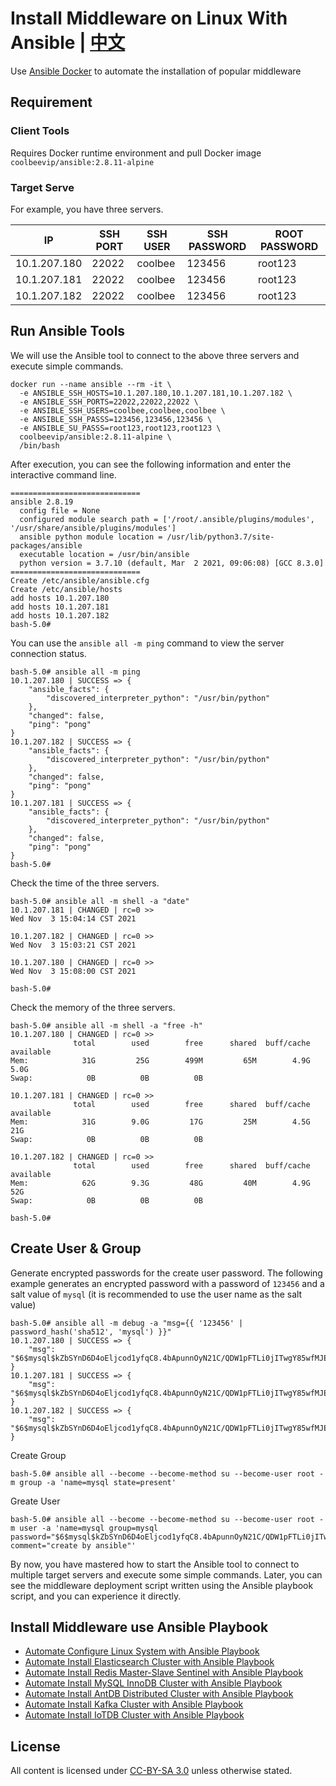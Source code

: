 # Install Middleware on Linux With Ansible | [中文](README_ZH.md)

Use [Ansible Docker](https://hub.docker.com/repository/docker/coolbeevip/ansible) to automate the installation of popular middleware

## Requirement

### Client Tools

Requires Docker runtime environment and pull Docker image `coolbeevip/ansible:2.8.11-alpine`

### Target Serve

For example, you have three servers.

| IP | SSH PORT | SSH USER | SSH PASSWORD | ROOT PASSWORD |
| ---- | ---- | ---- | ---- | ---- |
| 10.1.207.180 | 22022 | coolbee | 123456 | root123 |
| 10.1.207.181 | 22022 | coolbee | 123456 | root123 |
| 10.1.207.182 | 22022 | coolbee | 123456 | root123 |

## Run Ansible Tools

We will use the Ansible tool to connect to the above three servers and execute simple commands.

```shell
docker run --name ansible --rm -it \
  -e ANSIBLE_SSH_HOSTS=10.1.207.180,10.1.207.181,10.1.207.182 \
  -e ANSIBLE_SSH_PORTS=22022,22022,22022 \
  -e ANSIBLE_SSH_USERS=coolbee,coolbee,coolbee \
  -e ANSIBLE_SSH_PASSS=123456,123456,123456 \
  -e ANSIBLE_SU_PASSS=root123,root123,root123 \
  coolbeevip/ansible:2.8.11-alpine \
  /bin/bash
```

After execution, you can see the following information and enter the interactive command line.

```shell
=============================
ansible 2.8.19
  config file = None
  configured module search path = ['/root/.ansible/plugins/modules', '/usr/share/ansible/plugins/modules']
  ansible python module location = /usr/lib/python3.7/site-packages/ansible
  executable location = /usr/bin/ansible
  python version = 3.7.10 (default, Mar  2 2021, 09:06:08) [GCC 8.3.0]
=============================
Create /etc/ansible/ansible.cfg
Create /etc/ansible/hosts
add hosts 10.1.207.180
add hosts 10.1.207.181
add hosts 10.1.207.182
bash-5.0#
```

You can use the `ansible all -m ping` command to view the server connection status.

```shell
bash-5.0# ansible all -m ping
10.1.207.180 | SUCCESS => {
    "ansible_facts": {
        "discovered_interpreter_python": "/usr/bin/python"
    },
    "changed": false,
    "ping": "pong"
}
10.1.207.182 | SUCCESS => {
    "ansible_facts": {
        "discovered_interpreter_python": "/usr/bin/python"
    },
    "changed": false,
    "ping": "pong"
}
10.1.207.181 | SUCCESS => {
    "ansible_facts": {
        "discovered_interpreter_python": "/usr/bin/python"
    },
    "changed": false,
    "ping": "pong"
}
bash-5.0#
```

Check the time of the three servers.

```shell
bash-5.0# ansible all -m shell -a "date"
10.1.207.181 | CHANGED | rc=0 >>
Wed Nov  3 15:04:14 CST 2021

10.1.207.182 | CHANGED | rc=0 >>
Wed Nov  3 15:03:21 CST 2021

10.1.207.180 | CHANGED | rc=0 >>
Wed Nov  3 15:08:00 CST 2021

bash-5.0#
```

Check the memory of the three servers.

```shell
bash-5.0# ansible all -m shell -a "free -h"
10.1.207.180 | CHANGED | rc=0 >>
              total        used        free      shared  buff/cache   available
Mem:            31G         25G        499M         65M        4.9G        5.0G
Swap:            0B          0B          0B

10.1.207.181 | CHANGED | rc=0 >>
              total        used        free      shared  buff/cache   available
Mem:            31G        9.0G         17G         25M        4.5G         21G
Swap:            0B          0B          0B

10.1.207.182 | CHANGED | rc=0 >>
              total        used        free      shared  buff/cache   available
Mem:            62G        9.3G         48G         40M        4.9G         52G
Swap:            0B          0B          0B

bash-5.0#
```

## Create User & Group

Generate encrypted passwords for the create user password. The following example generates an encrypted password with a password of `123456` and a salt value of `mysql` (it is recommended to use the user name as the salt value)

```shell
bash-5.0# ansible all -m debug -a "msg={{ '123456' | password_hash('sha512', 'mysql') }}"
10.1.207.180 | SUCCESS => {
    "msg": "$6$mysql$kZbSYnD6D4oEljcod1yfqC8.4bApunnOyN21C/QDW1pFTLi0jITwgY85wfMJEg8T9UgalpNCj3ODTkUgmRDqw."
}
10.1.207.181 | SUCCESS => {
    "msg": "$6$mysql$kZbSYnD6D4oEljcod1yfqC8.4bApunnOyN21C/QDW1pFTLi0jITwgY85wfMJEg8T9UgalpNCj3ODTkUgmRDqw."
}
10.1.207.182 | SUCCESS => {
    "msg": "$6$mysql$kZbSYnD6D4oEljcod1yfqC8.4bApunnOyN21C/QDW1pFTLi0jITwgY85wfMJEg8T9UgalpNCj3ODTkUgmRDqw."
}
```

Create Group

```shell
bash-5.0# ansible all --become --become-method su --become-user root -m group -a 'name=mysql state=present'
```

Greate User

```shell
bash-5.0# ansible all --become --become-method su --become-user root -m user -a 'name=mysql group=mysql password="$6$mysql$kZbSYnD6D4oEljcod1yfqC8.4bApunnOyN21C/QDW1pFTLi0jITwgY85wfMJEg8T9UgalpNCj3ODTkUgmRDqw." comment="create by ansible"'
```

By now, you have mastered how to start the Ansible tool to connect to multiple target servers and execute some simple commands. Later, you can see the middleware deployment script written using the Ansible playbook script, and you can experience it directly.

## Install Middleware use Ansible Playbook

* [Automate Configure Linux System with Ansible Playbook](./system/README.md)
* [Automate Install Elasticsearch Cluster with Ansible Playbook](./elasticsearch/README.md)
* [Automate Install Redis Master-Slave Sentinel with Ansible Playbook](./redis/README.md)
* [Automate Install MySQL InnoDB Cluster with Ansible Playbook](./mysql/README.md)
* [Automate Install AntDB Distributed Cluster with Ansible Playbook](./antdb/README.md)
* [Automate Install Kafka Cluster with Ansible Playbook](./kafka/README.md)
* [Automate Install IoTDB Cluster with Ansible Playbook](./iotdb/README.md)

## License

All content is licensed under [CC-BY-SA 3.0](https://creativecommons.org/licenses/by-sa/3.0/) unless
otherwise stated.
